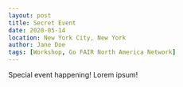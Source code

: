 ```yaml
---
layout: post
title: Secret Event
date: 2020-05-14
location: New York City, New York
author: Jane Doe
tags: [Workshop, Go FAIR North America Network]
---
```


Special event happening! Lorem ipsum!